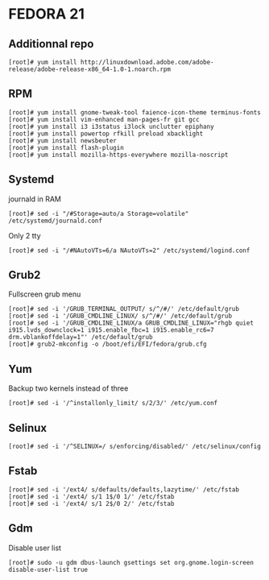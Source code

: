 FEDORA 21
=========

Additionnal repo
----------------
    [root]# yum install http://linuxdownload.adobe.com/adobe-release/adobe-release-x86_64-1.0-1.noarch.rpm

RPM
---
    [root]# yum install gnome-tweak-tool faience-icon-theme terminus-fonts
    [root]# yum install vim-enhanced man-pages-fr git gcc
    [root]# yum install i3 i3status i3lock unclutter epiphany
    [root]# yum install powertop rfkill preload xbacklight
    [root]# yum install newsbeuter
    [root]# yum install flash-plugin
    [root]# yum install mozilla-https-everywhere mozilla-noscript

Systemd
--------
journald in RAM

    [root]# sed -i "/#Storage=auto/a Storage=volatile" /etc/systemd/journald.conf

Only 2 tty

    [root]# sed -i "/#NAutoVTs=6/a NAutoVTs=2" /etc/systemd/logind.conf


Grub2
-----
Fullscreen grub menu

    [root]# sed -i '/GRUB_TERMINAL_OUTPUT/ s/^/#/' /etc/default/grub
    [root]# sed -i '/GRUB_CMDLINE_LINUX/ s/^/#/' /etc/default/grub
    [root]# sed -i '/GRUB_CMDLINE_LINUX/a GRUB_CMDLINE_LINUX="rhgb quiet i915.lvds_downclock=1 i915.enable_fbc=1 i915.enable_rc6=7 drm.vblankoffdelay=1"' /etc/default/grub
    [root]# grub2-mkconfig -o /boot/efi/EFI/fedora/grub.cfg

Yum
---
Backup two kernels instead of three

    [root]# sed -i '/^installonly_limit/ s/2/3/' /etc/yum.conf

Selinux
-------
    [root]# sed -i '/^SELINUX=/ s/enforcing/disabled/' /etc/selinux/config

Fstab
-----
    [root]# sed -i '/ext4/ s/defaults/defaults,lazytime/' /etc/fstab
    [root]# sed -i '/ext4/ s/1 1$/0 1/' /etc/fstab
    [root]# sed -i '/ext4/ s/1 2$/0 2/' /etc/fstab

Gdm
---
Disable user list

    [root]# sudo -u gdm dbus-launch gsettings set org.gnome.login-screen disable-user-list true
